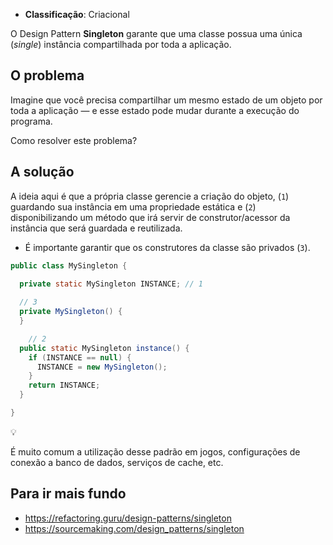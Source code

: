 - **Classificação**: Criacional

O Design Pattern **Singleton** garante que uma classe possua uma única (_single_) instância compartilhada por toda a aplicação.

## O problema

Imagine que você precisa compartilhar um mesmo estado de um objeto por toda a aplicação — e esse estado pode mudar durante a execução do programa.

Como resolver este problema?

## A solução

A ideia aqui é que a própria classe gerencie a criação do objeto, (`1`) guardando sua instância em uma propriedade estática e (`2`) disponibilizando um método que irá servir de construtor/acessor da instância que será guardada e reutilizada.

- É importante garantir que os construtores da classe são privados (`3`).

```java
public class MySingleton {

  private static MySingleton INSTANCE; // 1
	
  // 3
  private MySingleton() {
  }

	// 2
  public static MySingleton instance() {
    if (INSTANCE == null) {
      INSTANCE = new MySingleton();
    }
    return INSTANCE;
  }

}
```

<aside class="callout">
  <div class="icon">💡</div>
  <div class="content">
    <p>É muito comum a utilização desse padrão em jogos, configurações de conexão a banco de dados, serviços de cache, etc.</p>
  </div>
</aside>

## Para ir mais fundo

- <https://refactoring.guru/design-patterns/singleton>
- <https://sourcemaking.com/design_patterns/singleton>